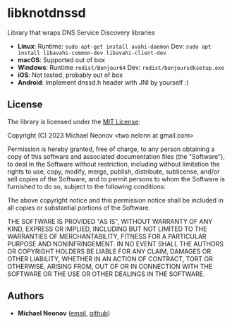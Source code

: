 # libknotdnssd

Library that wraps DNS Service Discovery libraries

- **Linux**: Runtime: `sudo apt-get install avahi-daemon` Dev: `sudo apt install libavahi-common-dev libavahi-client-dev`
- **macOS**: Supported out of box
- **Windows**: Runtime `redist/Bonjour64` Dev: `redist/bonjoursdksetup.exe`
- **iOS**: Not tested, probably out of box
- **Android**: Implement dnssd.h header with JNI by yourself :)

## License

The library is licensed under the [MIT License](https://opensource.org/license/mit/):

Copyright (C) 2023 Michael Neonov <two.nelonn at gmail.com>

Permission is hereby granted, free of charge, to any person obtaining a copy
of this software and associated documentation files (the "Software"), to deal
in the Software without restriction, including without limitation the rights
to use, copy, modify, merge, publish, distribute, sublicense, and/or sell
copies of the Software, and to permit persons to whom the Software is
furnished to do so, subject to the following conditions:

The above copyright notice and this permission notice shall be included in all
copies or substantial portions of the Software.

THE SOFTWARE IS PROVIDED "AS IS", WITHOUT WARRANTY OF ANY KIND, EXPRESS OR
IMPLIED, INCLUDING BUT NOT LIMITED TO THE WARRANTIES OF MERCHANTABILITY,
FITNESS FOR A PARTICULAR PURPOSE AND NONINFRINGEMENT. IN NO EVENT SHALL THE
AUTHORS OR COPYRIGHT HOLDERS BE LIABLE FOR ANY CLAIM, DAMAGES OR OTHER
LIABILITY, WHETHER IN AN ACTION OF CONTRACT, TORT OR OTHERWISE, ARISING FROM,
OUT OF OR IN CONNECTION WITH THE SOFTWARE OR THE USE OR OTHER DEALINGS IN THE
SOFTWARE.

## Authors

- **Michael Neonov** ([email](mailto:two.nelonn@gmail.com), [github](https://github.com/Nelonn))
